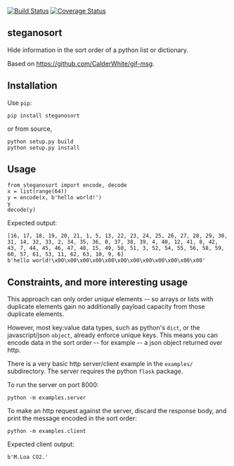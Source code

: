 [![Build Status](https://github.com/sz3/steganosort/workflows/ci/badge.svg)](https://github.com/sz3/steganosort/actions?query=workflow%3Aci)
[![Coverage Status](https://coveralls.io/repos/github/sz3/steganosort/badge.svg?branch=master)](https://coveralls.io/github/sz3/steganosort?branch=master)

## steganosort

Hide information in the sort order of a python list or dictionary.

Based on https://github.com/CalderWhite/gif-msg.

## Installation

Use `pip`:
```
pip install steganosort
```

or from source,
```
python setup.py build
python setup.py install
```

## Usage

```
from steganosort import encode, decode
x = list(range(64))
y = encode(x, b'hello world!')
y
decode(y)
```

Expected output:
```
[16, 17, 18, 19, 20, 21, 1, 5, 13, 22, 23, 24, 25, 26, 27, 28, 29, 30, 31, 14, 32, 33, 2, 34, 35, 36, 0, 37, 38, 39, 4, 40, 12, 41, 8, 42, 43, 7, 44, 45, 46, 47, 48, 15, 49, 50, 51, 3, 52, 54, 55, 56, 58, 59, 60, 57, 61, 53, 11, 62, 63, 10, 9, 6]
b'hello world!\x00\x00\x00\x00\x00\x00\x00\x00\x00\x00\x00\x00'
```

## Constraints, and more interesting usage

This approach can only order *unique* elements -- so arrays or lists with duplicate elements gain no additionally payload capacity from those duplicate elements.

However, most key:value data types, such as python's `dict`, or the javascript/json `object`, already enforce unique keys. This means you can encode data in the sort order -- for example -- a json object returned over http.

There is a very basic http server/client example in the `examples/` subdirectory. The server requires the python `flask` package.

To run the server on port 8000:
```
python -m examples.server
```

To make an http request against the server, discard the response body, and print the message encoded in the sort order:
```
python -m examples.client
```

Expected client output:
```
b'M.Loa CO2.'
```
